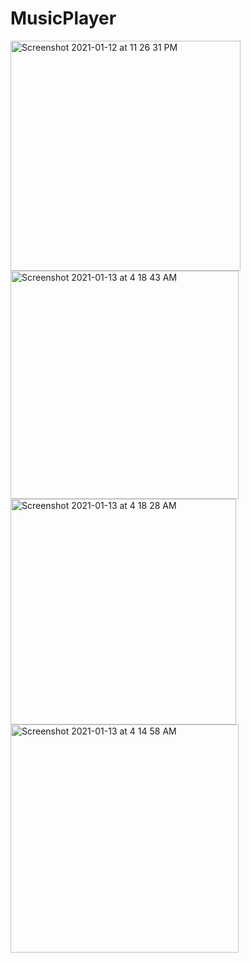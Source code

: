 # MusicPlayer

<img width="368" alt="Screenshot 2021-01-12 at 11 26 31 PM" src="https://user-images.githubusercontent.com/16849127/105294087-477ad900-5bdf-11eb-9df4-71202347007e.png">
<img width="365" alt="Screenshot 2021-01-13 at 4 18 43 AM" src="https://user-images.githubusercontent.com/16849127/105294157-4ba6f680-5bdf-11eb-92fc-9377a91e89a3.png">
<img width="361" alt="Screenshot 2021-01-13 at 4 18 28 AM" src="https://user-images.githubusercontent.com/16849127/105294169-4d70ba00-5bdf-11eb-8457-3998baf0c425.png">
<img width="365" alt="Screenshot 2021-01-13 at 4 14 58 AM" src="https://user-images.githubusercontent.com/16849127/105294177-4f3a7d80-5bdf-11eb-998d-22ada68c1212.png">
